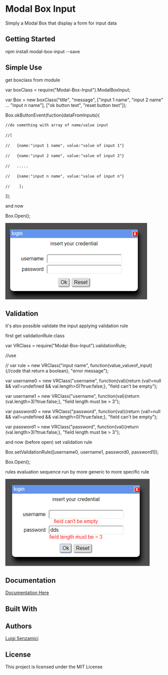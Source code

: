 # Modal Box Input

Simply a Modal Box that display a form for input data

## Getting Started

npm install modal-box-input --save

## Simple Use

get boxclass from module

var boxClass = require("Modal-Box-Input").ModalBoxInput;

var Box = new boxClass("title", "message", ["input 1 name", "input 2 name" ... "input n name"], ["ok button text", "reset button text"]);


Box.okButtonEvent(fuction(dataFromInputs){

    //do something with array of name/value input

    //[

    //   {name:"input 1 name", value:"value of input 1"}

    //   {name:"input 2 name", value:"value of input 2"}

    //   ..... 

    //   {name:"input n name", value:"value of input n"} 

    //    ];

});

and now

Box.Open();

![Here Example](https://github.com/LuigiSenzamici/ModalBoxInput/blob/master/doc/BoxInputExample.PNG)

## Validation
it's also possible validate the input applying validation rule

first get validationRule class

var VRClass = require("Modal-Box-Input").validationRule;

//use

// var rule = new VRClass("input name", function(value_valueof_input){//code that return a boolean}, "error message");

var username0 = new VRClass("username", function(val){return (val!=null && val!=undefined && val.length>0)?true:false;}, "field can't be empty");

var username1 = new VRClass("username", function(val){return (val.length>3)?true:false;}, "field length must be > 3");

var password0 = new VRClass("password", function(val){return (val!=null && val!=undefined && val.length>0)?true:false;}, "field can't be empty");

var password1 = new VRClass("password", function(val){return (val.length>3)?true:false;}, "field length must be > 3");

and now (before open) set validation rule

Box.setValidationRule([username0, username1, password0, password1]);

Box.Open();

rules evaluation sequence run by more generic to more specific rule 

![Here Example](https://github.com/LuigiSenzamici/ModalBoxInput/blob/master/doc/BoxInputErrorExample.PNG)

## Documentation

[Documentation Here](http://github.com/LuigiSenzamici/ModalBoxInput/blob/master/doc/MD_API_doc/API.md)

## Built With


## Authors

[Luigi Senzamici](http://luigisenzamici.com)


## License

This project is licensed under the MIT License 




